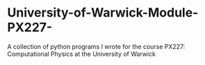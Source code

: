 # University-of-Warwick-Module-PX227-
A collection of python programs I wrote for the course PX227: Computational Physics at the University of Warwick
